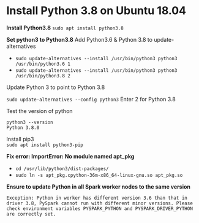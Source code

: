 # Install Python 3.8 on Ubuntu 18.04
**Install Python3.8**
`sudo apt install python3.8`

**Set python3 to Python3.8**
Add Python3.6 & Python 3.8 to update-alternatives

- `sudo update-alternatives --install /usr/bin/python3 python3 /usr/bin/python3.6 1`
- `sudo update-alternatives --install /usr/bin/python3 python3 /usr/bin/python3.8 2`

Update Python 3 to point to Python 3.8

`sudo update-alternatives --config python3` Enter 2 for Python 3.8  

Test the version of python
```
python3 --version
Python 3.8.0
```

Install pip3  
`sudo apt install python3-pip`

**Fix error: ImportError: No module named apt_pkg**

- `cd /usr/lib/python3/dist-packages/`
- `sudo ln -s apt_pkg.cpython-36m-x86_64-linux-gnu.so apt_pkg.so`

**Ensure to update Python in all Spark worker nodes to the same version**
```
Exception: Python in worker has different version 3.6 than that in driver 3.8, PySpark cannot run with different minor versions. Please check environment variables PYSPARK_PYTHON and PYSPARK_DRIVER_PYTHON are correctly set.
```
